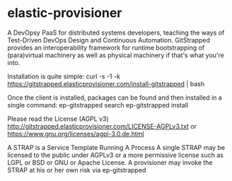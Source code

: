 elastic-provisioner
===================

A DevOpsy PaaS for distributed systems developers, teaching the ways of Test-Driven DevOps Design and Continuous Automation. GitStrapped provides an interoperability framework for runtime bootstrapping of (para)virtual machinery as well as physical machinery if that's what you're into.

Installation is quite simple:
curl -s -1 -k https://gitstrapped.elasticprovisioner.com/install-gitstrapped | bash

Once the client is installed, packages can be found and then installed in a single command:
ep-gitstrapped search <package>
ep-gitstrapped install <pkg-mask>

Please read the License (AGPL v3)
http://gitstrapped.elasticprovisioner.com/LICENSE-AGPLv3.txt
or
https://www.gnu.org/licenses/agpl-3.0.de.html

A STRAP is a Service Template Running A Process
A single STRAP may be licensed to the public under AGPLv3 or a more permissive license such as LGPL or BSD or GNU or Apache License.
A provisioner may invoke the STRAP at his or her own risk via ep-gitstrapped <strap>

